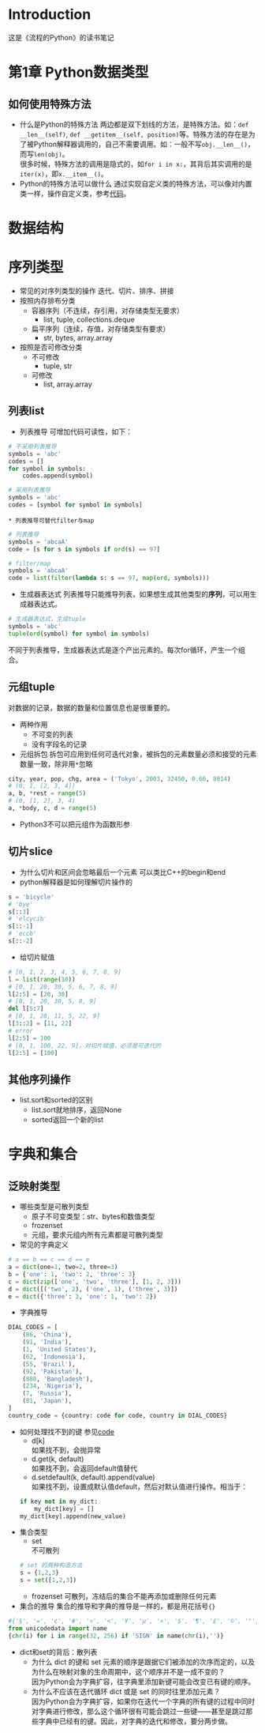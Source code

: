 # Introduction
这是《流程的Python》的读书笔记

# 第1章 Python数据类型
## 如何使用特殊方法
* 什么是Python的特殊方法
两边都是双下划线的方法，是特殊方法。如：`def __len__(self)`, `def __getitem__(self, position)`等。特殊方法的存在是为了被Python解释器调用的，自己不需要调用。如：一般不写`obj.__len__()`，而写`len(obj)`。<br>
很多时候，特殊方法的调用是隐式的，如`for i in x:`，其背后其实调用的是`iter(x)`，即`x.__item__()`。
* Python的特殊方法可以做什么
通过实现自定义类的特殊方法，可以像对内置类一样，操作自定义类，参考[代码](./code/data-model/french_deck.py)。

# 数据结构

# 序列类型
* 常见的对序列类型的操作
迭代、切片、排序、拼接
* 按照内存排布分类
    * 容器序列（不连续，存引用，对存储类型无要求）
        * list, tuple, collections.deque
    * 扁平序列（连续，存值，对存储类型有要求）
        * str, bytes, array.array
* 按照是否可修改分类
    * 不可修改
        * tuple, str
    * 可修改
        * list, array.array
## 列表list
* 列表推导
可增加代码可读性，如下：
```python
# 不采用列表推导
symbols = 'abc'
codes = []
for symbol in symbols:
    codes.append(symbol)

# 采用列表推导
symbols = 'abc'
codes = [symbol for symbol in symbols]
```
    * 列表推导可替代filter与map
```python
# 列表推导
symbols = 'abcaA'
code = [s for s in symbols if ord(s) == 97]

# filter/map
symbols = 'abcaA'
code = list(filter(lambda s: s == 97, map(ord, symbols)))
```
* 生成器表达式
列表推导只能推导列表，如果想生成其他类型的**序列**，可以用生成器表达式。
```python
# 生成器表达式，生成tuple
symbols = 'abc'
tuple(ord(symbol) for symbol in symbols)
```
不同于列表推导，生成器表达式是逐个产出元素的。每次for循环，产生一个组合。

## 元组tuple
对数据的记录，数据的数量和位置信息也是很重要的。
* 两种作用
    * 不可变的列表
    * 没有字段名的记录
* 元组拆包
拆包可应用到任何可迭代对象，被拆包的元素数量必须和接受的元素数量一致，除非用`*`忽略
```python
city, year, pop, chg, area = ('Tokyo', 2003, 32450, 0.66, 8014)
# (0, 1, [2, 3, 4])
a, b, *rest = range(5)
# (0, [1, 2], 3, 4)
a, *body, c, d = range(5)
```
* Python3不可以把元组作为函数形参

## 切片slice
* 为什么切片和区间会忽略最后一个元素
可以类比C++的begin和end
* python解释器是如何理解切片操作的
```python
s = 'bicycle'
# 'bye'
s[::3]
# 'elcycib'
s[::-1]
# 'eccb'
s[::-2]
```
* 给切片赋值
```python
# [0, 1, 2, 3, 4, 5, 6, 7, 8, 9]
l = list(range(10))
# [0, 1, 20, 30, 5, 6, 7, 8, 9]
l[2:5] = [20, 30]
# [0, 1, 20, 30, 5, 8, 9]
del l[5:7]
# [0, 1, 20, 11, 5, 22, 9]
l[3::2] = [11, 22]
# error
l[2:5] = 100
# [0, 1, 100, 22, 9]，对切片赋值，必须是可迭代的
l[2:5] = [100]
```
## 其他序列操作
* list.sort和sorted的区别
    * list.sort就地排序，返回None
    * sorted返回一个新的list

# 字典和集合
## 泛映射类型
* 哪些类型是可散列类型
    * 原子不可变类型：str、bytes和数值类型
    * frozenset
    * 元组，要求元组内所有元素都是可散列类型
* 常见的字典定义
```python
# a == b == c == d == e
a = dict(one=1, two=2, three=3)
b = {'one': 1, 'two': 2, 'three': 3}
c = dict(zip(['one', 'two', 'three'], [1, 2, 3]))
d = dict([('two', 2), ('one', 1), ('three', 3)])
e = dict({'three': 3, 'one': 1, 'two': 2})
```
* 字典推导
```python
DIAL_CODES = [
    (86, 'China'),
    (91, 'India'),
    (1, 'United States'),
    (62, 'Indonesia'),
    (55, 'Brazil'),
    (92, 'Pakistan'),
    (880, 'Bangladesh'),
    (234, 'Nigeria'),
    (7, 'Russia'),
    (81, 'Japan'),
]
country_code = {country: code for code, country in DIAL_CODES}
```
* 如何处理找不到的键
参见[code](./code/dict/index.py)
    * d[k]<br>
    如果找不到，会抛异常
    * d.get(k, default)<br>
    如果找不到，会返回default值替代
    * d.setdefault(k, default).append(value)<br>
    如果找不到，设置成默认值default，然后对默认值进行操作。相当于：
    ```python
    if key not in my_dict:
        my_dict[key] = []
    my_dict[key].append(new_value)
    ```
* 集合类型
    * set<br>
    不可散列
    ```python
    # set 的两种构造方法
    s = {1,2,3}
    s = set([1,2,3])
    ```
    * frozenset
    可散列，冻结后的集合不能再添加或删除任何元素
* 集合的推导
集合的推导和字典的推导是一样的，都是用花括号`{}`
```python
#{'§', '=', '¢', '#', '¤', '<', '¥', 'μ', '×', '$', '¶', '£', '©', '°', '+', '÷', '±', '>', '¬', '®', '%'}
from unicodedata import name
{chr(i) for i in range(32, 256) if 'SIGN' in name(chr(i),'')}
```
* dict和set的背后：散列表    
    * 为什么 dict 的键和 set 元素的顺序是跟据它们被添加的次序而定的，以及为什么在映射对象的生命周期中，这个顺序并不是一成不变的？<br>
    因为Python会为字典扩容，往字典里添加新键可能会改变已有键的顺序。
    * 为什么不应该在迭代循环 dict 或是 set 的同时往里添加元素？<br>
    因为Python会为字典扩容，如果你在迭代一个字典的所有键的过程中同时对字典进行修改，那么这个循环很有可能会跳过一些键——甚至是跳过那些字典中已经有的键。因此，对字典的迭代和修改，要分两步做。
